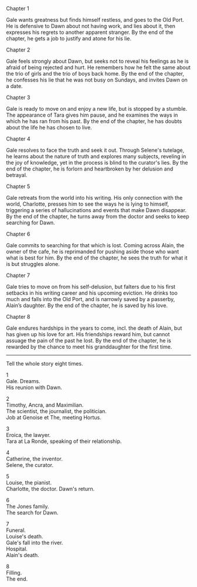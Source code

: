 Chapter 1  
  
Gale wants greatness but finds himself restless, and goes to the Old Port. He is defensive to Dawn about not having work, and lies about it, then expresses his regrets to another apparent stranger. By the end of the chapter, he gets a job to justify and atone for his lie.  
  
Chapter 2  
  
Gale feels strongly about Dawn, but seeks not to reveal his feelings as he is afraid of being rejected and hurt. He remembers how he felt the same about the trio of girls and the trio of boys back home. By the end of the chapter, he confesses his lie that he was not busy on Sundays, and invites Dawn on a date.  
  
Chapter 3  
  
Gale is ready to move on and enjoy a new life, but is stopped by a stumble. The appearance of Tara gives him pause, and he examines the ways in which he has ran from his past. By the end of the chapter, he has doubts about the life he has chosen to live.  
  
Chapter 4  
  
Gale resolves to face the truth and seek it out. Through Selene's tutelage, he learns about the nature of truth and explores many subjects, reveling in the joy of knowledge, yet in the process is blind to the curator's lies. By the end of the chapter, he is forlorn and heartbroken by her delusion and betrayal.  
  
Chapter 5  
  
Gale retreats from the world into his writing. His only connection with the world, Charlotte, presses him to see the ways he is lying to himself, triggering a series of hallucinations and events that make Dawn disappear. By the end of the chapter, he turns away from the doctor and seeks to keep searching for Dawn.  
  
Chapter 6  
  
Gale commits to searching for that which is lost. Coming across Alain, the owner of the cafe, he is reprimanded for pushing aside those who want what is best for him. By the end of the chapter, he sees the truth for what it is but struggles alone.  
  
Chapter 7  
  
Gale tries to move on from his self-delusion, but falters due to his first setbacks in his writing career and his upcoming eviction. He drinks too much and falls into the Old Port, and is narrowly saved by a passerby, Alain’s daughter. By the end of the chapter, he is saved by his love.  
  
Chapter 8  
  
Gale endures hardships in the years to come, incl. the death of Alain, but has given up his love for art. His friendships reward him, but cannot assuage the pain of the past he lost. By the end of the chapter, he is rewarded by the chance to meet his granddaughter for the first time.

* * * 

Tell the whole story eight times.  
  
1  
Gale. Dreams.  
His reunion with Dawn.  
  
2  
Timothy, Ancra, and Maximilian.  
The scientist, the journalist, the politician.  
Job at Genoise et The, meeting Hortus.  
  
3  
Eroica, the lawyer.  
Tara at La Ronde, speaking of their relationship.  
  
4  
Catherine, the inventor.  
Selene, the curator.  
  
5  
Louise, the pianist.  
Charlotte, the doctor. Dawn's return.  
  
6  
The Jones family.  
The search for Dawn.  
  
7  
Funeral.  
Louise's death.  
Gale's fall into the river.  
Hospital.  
Alain's death.  
  
  
8  
Filling.  
The end.